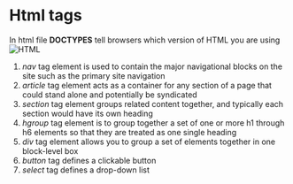 #  Html tags 
In html file **DOCTYPES** tell browsers which version of HTML you are using 
![HTML](https://images-na.ssl-images-amazon.com/images/I/51SR1FoNGhL._SX387_BO1,204,203,200_.jpg)

1. *nav*  tag element is used to contain the major navigational blocks on the site such as the primary site navigation
2. *article* tag element acts as a container for any section of a page that could stand alone and potentially be syndicated
3. *section* tag element groups related content together, and typically each section would have its own heading
4. *hgroup* tag element is to group together a set of one or more h1 through h6 elements so that they are treated as one single heading
5. *div* tag element allows you to group a set of elements together in one block-level box 
6. *button*	tag defines a clickable button
7. *select* tag	defines a drop-down list
 

